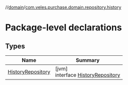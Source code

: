 //[domain](../../index.md)/[com.veles.purchase.domain.repository.history](index.md)

# Package-level declarations

## Types

| Name | Summary |
|---|---|
| [HistoryRepository](-history-repository/index.md) | [jvm]<br>interface [HistoryRepository](-history-repository/index.md) |
